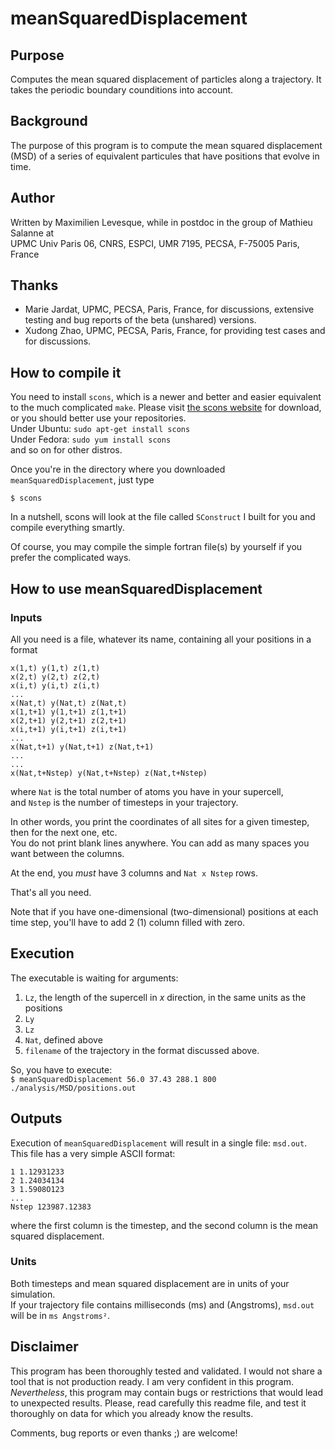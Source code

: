 # meanSquaredDisplacement

## Purpose

Computes the mean squared displacement of particles along a trajectory.
It takes the periodic boundary counditions into account.

## Background

The purpose of this program is to compute the mean squared displacement (MSD) of a series of equivalent particules that have positions
that evolve in time.


## Author

Written by Maximilien Levesque, while in postdoc in the group of Mathieu Salanne at  
UPMC Univ Paris 06, CNRS, ESPCI, UMR 7195, PECSA, F-75005 Paris, France

## Thanks

* Marie Jardat, UPMC, PECSA, Paris, France, for discussions, extensive testing and bug reports of the beta (unshared) versions.  
* Xudong Zhao, UPMC, PECSA, Paris, France, for providing test cases and for discussions.

## How to compile it

You need to install `scons`, which is a newer and better and easier equivalent to the much complicated `make`.
Please visit [the scons website](www.scons.org) for download, or you should better use your repositories.  
Under Ubuntu: `sudo apt-get install scons`  
Under Fedora: `sudo yum install scons`  
and so on for other distros.

Once you're in the directory where you downloaded `meanSquaredDisplacement`, just type  
```
$ scons
```  
In a nutshell, scons will look at the file called `SConstruct` I built for you and compile everything smartly.

Of course, you may compile the simple fortran file(s) by yourself if you prefer the complicated ways.

## How to use meanSquaredDisplacement

### Inputs
All you need is a file, whatever its name, containing all your positions in a format  
``` 
x(1,t) y(1,t) z(1,t)  
x(2,t) y(2,t) z(2,t)  
x(i,t) y(i,t) z(i,t)  
...    
x(Nat,t) y(Nat,t) z(Nat,t)    
x(1,t+1) y(1,t+1) z(1,t+1)  
x(2,t+1) y(2,t+1) z(2,t+1)  
x(i,t+1) y(i,t+1) z(i,t+1)  
...  
x(Nat,t+1) y(Nat,t+1) z(Nat,t+1)  
...  
...  
x(Nat,t+Nstep) y(Nat,t+Nstep) z(Nat,t+Nstep)  
```  

where `Nat` is the total number of atoms you have in your supercell,  
and `Nstep` is the number of timesteps in your trajectory.

In other words, you print the coordinates of all sites for a given timestep, then for the next one, etc.  
You do not print blank lines anywhere. You can add as many spaces you want between the columns.

At the end, you *must* have 3 columns and `Nat x Nstep` rows.

That's all you need.

Note that if you have one-dimensional (two-dimensional) positions at each time step, you'll have to add 2 (1) column filled with zero.

## Execution

The executable is waiting for arguments:  
1. `Lz`, the length of the supercell in *x* direction, in the same units as the positions  
2. `Ly`  
3. `Lz`  
4. `Nat`, defined above  
5. `filename` of the trajectory in the format discussed above.  
  
So, you have to execute:  
`$ meanSquaredDisplacement 56.0 37.43 288.1 800 ./analysis/MSD/positions.out`

## Outputs

Execution of `meanSquaredDisplacement` will result in a single file: `msd.out`.  
This file has a very simple ASCII format:
``` 
1 1.12931233  
2 1.24034134  
3 1.5908O123  
...  
Nstep 123987.12383  
``` 
where the first column is the timestep, and the second column is the mean squared displacement.  

### Units
Both timesteps and mean squared displacement are in units of your simulation.  
If your trajectory file contains milliseconds (ms) and (Angstroms), `msd.out` will be in `ms Angstroms²`.


## Disclaimer

This program has been thoroughly tested and validated.
I would not share a tool that is not production ready. I am very confident in this program.
*Nevertheless*, this program may contain bugs or restrictions that would lead to unexpected results.
Please, read carefully this readme file, and test it thoroughly on data for which you already know the results.

Comments, bug reports or even thanks ;) are welcome!
